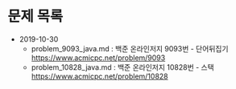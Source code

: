 # 문제 목록

- 2019-10-30
  - problem_9093_java.md : 백준 온라인저지 9093번 - 단어뒤집기 https://www.acmicpc.net/problem/9093
  - problem_10828_java.md : 백준 온라인저지 10828번 - 스택 https://www.acmicpc.net/problem/10828
